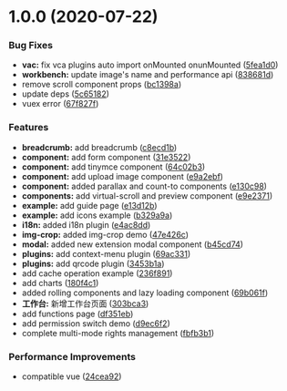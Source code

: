 # 1.0.0 (2020-07-22)

### Bug Fixes

- **vac:** fix vca plugins auto import onMounted onunMounted ([5fea1d0](https://github.com/anncwb/vue-vben-admin/commit/5fea1d051173422a37be7a48a578b13e472f4e2b))
- **workbench:** update image's name and performance api ([838681d](https://github.com/anncwb/vue-vben-admin/commit/838681d07b24bb0a19479732487b8465b87de740))
- remove scroll component props ([bc1398a](https://github.com/anncwb/vue-vben-admin/commit/bc1398abae582a11041f83112b2b3a36c6cebe30))
- update deps ([5c65182](https://github.com/anncwb/vue-vben-admin/commit/5c6518216a3a67f0da1e5045c7aff02c1b354fd8))
- vuex error ([67f827f](https://github.com/anncwb/vue-vben-admin/commit/67f827ff7fcbb58da62f10761465a8e2271e5379))

### Features

- **breadcrumb:** add breadcrumb ([c8ecd1b](https://github.com/anncwb/vue-vben-admin/commit/c8ecd1bea82ab6ed7cbb1a129395c64d769ae6e7))
- **component:** add form component ([31e3522](https://github.com/anncwb/vue-vben-admin/commit/31e3522a06315bec801d6cdaa42fb9d9c4e41aa2))
- **component:** add tinymce component ([64c02b3](https://github.com/anncwb/vue-vben-admin/commit/64c02b3f8913c4d91f75d5534a7d7e779ab96397))
- **component:** add upload image component ([e9a2ebf](https://github.com/anncwb/vue-vben-admin/commit/e9a2ebf103666e5dff1a25efc25c0596d8cd3a13))
- **component:** added parallax and count-to components ([e130c98](https://github.com/anncwb/vue-vben-admin/commit/e130c98145f21a7f99ca0be600da9aafcf143db3))
- **components:** add virtual-scroll and preview component ([e9e2371](https://github.com/anncwb/vue-vben-admin/commit/e9e2371a871097d50e0cb7015f300ca373bd3abd))
- **example:** add guide page ([e13d12b](https://github.com/anncwb/vue-vben-admin/commit/e13d12b1012625589b2b03e5c3880431b96b016c))
- **example:** add icons example ([b329a9a](https://github.com/anncwb/vue-vben-admin/commit/b329a9aee7b148fae5e3776c652ff0e4f931af6d))
- **i18n:** added i18n plugin ([e4ac8dd](https://github.com/anncwb/vue-vben-admin/commit/e4ac8ddde911cf2527861914ae34fe95b34b848d))
- **img-crop:** added img-crop demo ([47e426c](https://github.com/anncwb/vue-vben-admin/commit/47e426ce8672c7ee2680cd88d0581ebfdfeaa683))
- **modal:** added new extension modal component ([b45cd74](https://github.com/anncwb/vue-vben-admin/commit/b45cd745b4b4388ec0add68cb56d9cfb09b0833e))
- **plugins:** add context-menu plugin ([69ac331](https://github.com/anncwb/vue-vben-admin/commit/69ac33124482c18f02da3f868d60374665b82d85))
- **plugins:** add qrcode plugin ([3453b1a](https://github.com/anncwb/vue-vben-admin/commit/3453b1a6afff35654b15b396097b98a28ec827b2))
- add cache operation example ([236f891](https://github.com/anncwb/vue-vben-admin/commit/236f891f05b85aaef279702b97e33a843e93d48e))
- add charts ([180f4c1](https://github.com/anncwb/vue-vben-admin/commit/180f4c16f7c92de3ec4e46035b30e4a52d3a3837))
- added rolling components and lazy loading component ([69b061f](https://github.com/anncwb/vue-vben-admin/commit/69b061f83572493f55b6a1fc7629fa7dee9cb449))
- **工作台:** 新增工作台页面 ([303bca3](https://github.com/anncwb/vue-vben-admin/commit/303bca37063cfe706294e7b69e400cf6b3418c23))
- add functions page ([df351eb](https://github.com/anncwb/vue-vben-admin/commit/df351ebbd63c07c93327acc1cc1fc1bf3e0b003b))
- add permission switch demo ([d9ec6f2](https://github.com/anncwb/vue-vben-admin/commit/d9ec6f2ab38952adea2f63aeeb7a12747fe8a10f))
- complete multi-mode rights management ([fbfb3b1](https://github.com/anncwb/vue-vben-admin/commit/fbfb3b130268ad8c707e4f1963af664ab7296c52))

### Performance Improvements

- compatible vue ([24cea92](https://github.com/anncwb/vue-vben-admin/commit/24cea92a2db23a92ad8d2da8cbfb819a08b3fd46))
